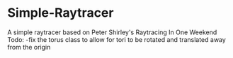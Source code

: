 # Simple-Raytracer
 A simple raytracer based on Peter Shirley's Raytracing In One Weekend
Todo:
-fix the torus class to allow for tori to be rotated and translated away from the origin
